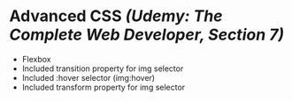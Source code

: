 # Advanced CSS *(Udemy: The Complete Web Developer, Section 7)*

- Flexbox
- Included transition property for img selector
- Included :hover selector (img:hover)
- Included transform property for img selector